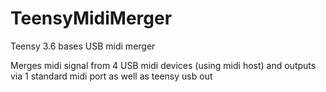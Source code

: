 # TeensyMidiMerger
Teensy 3.6 bases USB midi merger

Merges midi signal from 4 USB midi devices (using midi host) and outputs via 1 standard midi port as well as teensy usb out 
